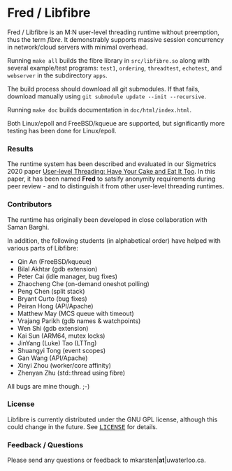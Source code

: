 Fred / Libfibre
===============

Fred / Libfibre is an M:N user-level threading runtime without preemption, thus the term <i>fibre</i>. It demonstrably supports massive session concurrency in network/cloud servers with minimal overhead.

Running `make all` builds the fibre library in `src/libfibre.so` along with several example/test programs: `test1`, `ordering`, `threadtest`, `echotest`, and `webserver` in the subdirectory `apps`.

The build process should download all git submodules.
If that fails, download manually using `git submodule update --init --recursive`.

Running `make doc` builds documentation in `doc/html/index.html`.

Both Linux/epoll and FreeBSD/kqueue are supported, but significantly more testing has been done for Linux/epoll.

### Results

The runtime system has been described and evaluated in our Sigmetrics 2020
paper [User-level Threading: Have Your Cake and Eat It Too](https://cs.uwaterloo.ca/~mkarsten/papers/sigmetrics2020.html).
In this paper, it has been named <b>Fred</b> to satsify anonymity
requirements during peer review - and to distinguish it from other user-level threading runtimes.

### Contributors

The runtime has originally been developed in close collaboration with Saman Barghi.

In addition, the following students (in alphabetical order) have helped with various parts of Libfibre:

- Qin An (FreeBSD/kqueue)
- Bilal Akhtar (gdb extension)
- Peter Cai (idle manager, bug fixes)
- Zhaocheng Che (on-demand oneshot polling)
- Peng Chen (split stack)
- Bryant Curto (bug fixes)
- Peiran Hong (API/Apache)
- Matthew May (MCS queue with timeout)
- Vrajang Parikh (gdb names & watchpoints)
- Wen Shi (gdb extension)
- Kai Sun (ARM64, mutex locks)
- JinYang (Luke) Tao (LTTng)
- Shuangyi Tong (event scopes)
- Gan Wang (API/Apache)
- Xinyi Zhou (worker/core affinity)
- Zhenyan Zhu (std::thread using fibre)

 All bugs are mine though. ;-)

### License

Libfibre is currently distributed under the GNU GPL license, although this could change in the future. See <tt>[LICENSE](LICENSE)</tt> for details.

### Feedback / Questions

Please send any questions or feedback to mkarsten|**at**|uwaterloo.ca.
